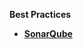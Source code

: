 <strong>Best Practices<strong>

<ul>
<li><a href="/articles/COE/SonarQube/README.md">SonarQube</a></li>
</ul>


